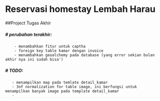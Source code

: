 # Reservasi homestay Lembah Harau
##Project Tugas Akhir

##### # perubahan terakhir:
        - menambahkan fitur untuk captha
        - foreign key table kamar dengan invoice
        - menambahkan geoalchemy pada database (yang error sekian bulan akhir nya ini sudah bisa')


##### # TODO:
       - menampilkan map pada temlate detail_kamar
       - 3nf normalization for table image, ini berfungsi untuk menampilkan banyak image pada template detail_kamar
       - 